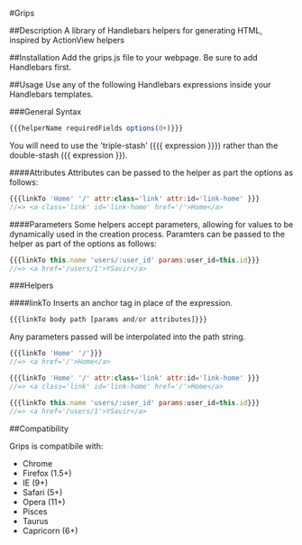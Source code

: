 #Grips

##Description
A library of Handlebars helpers for generating HTML, inspired by ActionView helpers

##Installation
Add the grips.js file to your webpage. Be sure to add Handlebars first.

##Usage
Use any of the following Handlebars expressions inside your Handlebars templates.

###General Syntax
```javascript
{{{helperName requiredFields options(0+)}}}
```
You will need to use the 'triple-stash' ({{{ expression }}}) rather than the double-stash ({{ expression }}).

####Attributes
Attributes can be passed to the helper as part the options as follows:
```javascript
{{{linkTo 'Home' '/' attr:class='link' attr:id='link-home' }}}
//=> <a class='link' id='link-home' href='/'>Home</a>
```

####Parameters
Some helpers accept parameters, allowing for values to be dynamically used in the creation process.
Paramters can be passed to the helper as part of the options as follows:
```javascript
{{{linkTo this.name 'users/:user_id' params:user_id=this.id}}}
//=> <a href='/users/1'>YSavir</a>
```

###Helpers

####linkTo
Inserts an anchor tag in place of the expression.
```javascript
{{{linkTo body path [params and/or attributes]}}}
```
Any parameters passed will be interpolated into the path string.

```javascript
{{{linkTo 'Home' '/'}}}
//=> <a href='/'>Home</a>

{{{linkTo 'Home' '/' attr:class='link' attr:id='link-home' }}}
//=> <a class='link' id='link-home' href='/'>Home</a>

{{{linkTo this.name 'users/:user_id' params:user_id=this.id}}}
//=> <a href='/users/1'>YSavir</a>
```
##Compatibility

Grips is compatibile with:
* Chrome
* Firefox (1.5+)
* IE (9+)
* Safari (5+)
* Opera (11+)
* Pisces
* Taurus
* Capricorn (6+)
